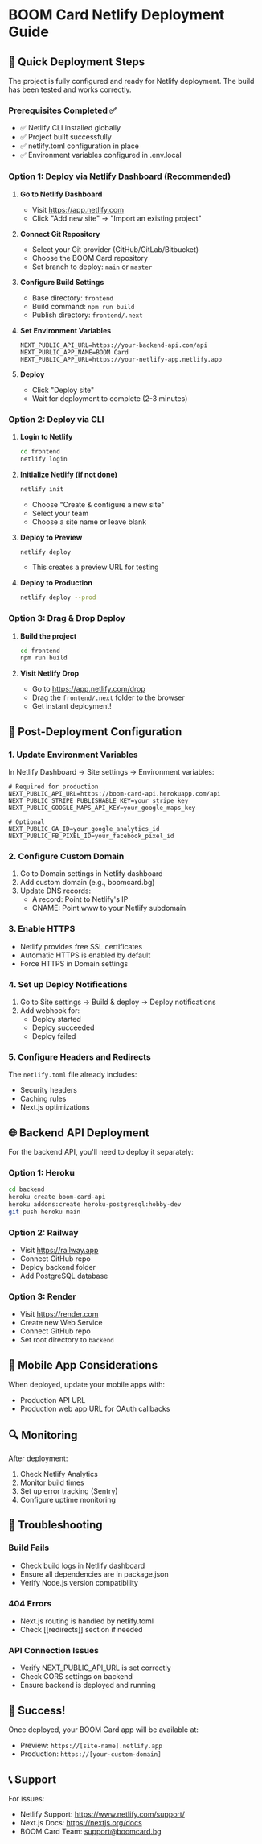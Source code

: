 # BOOM Card Netlify Deployment Guide

## 🚀 Quick Deployment Steps

The project is fully configured and ready for Netlify deployment. The build has been tested and works correctly.

### Prerequisites Completed ✅
- ✅ Netlify CLI installed globally
- ✅ Project built successfully
- ✅ netlify.toml configuration in place
- ✅ Environment variables configured in .env.local

### Option 1: Deploy via Netlify Dashboard (Recommended)

1. **Go to Netlify Dashboard**
   - Visit https://app.netlify.com
   - Click "Add new site" → "Import an existing project"

2. **Connect Git Repository**
   - Select your Git provider (GitHub/GitLab/Bitbucket)
   - Choose the BOOM Card repository
   - Set branch to deploy: `main` or `master`

3. **Configure Build Settings**
   - Base directory: `frontend`
   - Build command: `npm run build`
   - Publish directory: `frontend/.next`

4. **Set Environment Variables**
   ```
   NEXT_PUBLIC_API_URL=https://your-backend-api.com/api
   NEXT_PUBLIC_APP_NAME=BOOM Card
   NEXT_PUBLIC_APP_URL=https://your-netlify-app.netlify.app
   ```

5. **Deploy**
   - Click "Deploy site"
   - Wait for deployment to complete (2-3 minutes)

### Option 2: Deploy via CLI

1. **Login to Netlify**
   ```bash
   cd frontend
   netlify login
   ```

2. **Initialize Netlify (if not done)**
   ```bash
   netlify init
   ```
   - Choose "Create & configure a new site"
   - Select your team
   - Choose a site name or leave blank

3. **Deploy to Preview**
   ```bash
   netlify deploy
   ```
   - This creates a preview URL for testing

4. **Deploy to Production**
   ```bash
   netlify deploy --prod
   ```

### Option 3: Drag & Drop Deploy

1. **Build the project**
   ```bash
   cd frontend
   npm run build
   ```

2. **Visit Netlify Drop**
   - Go to https://app.netlify.com/drop
   - Drag the `frontend/.next` folder to the browser
   - Get instant deployment!

## 🔧 Post-Deployment Configuration

### 1. Update Environment Variables

In Netlify Dashboard → Site settings → Environment variables:

```env
# Required for production
NEXT_PUBLIC_API_URL=https://boom-card-api.herokuapp.com/api
NEXT_PUBLIC_STRIPE_PUBLISHABLE_KEY=your_stripe_key
NEXT_PUBLIC_GOOGLE_MAPS_API_KEY=your_google_maps_key

# Optional
NEXT_PUBLIC_GA_ID=your_google_analytics_id
NEXT_PUBLIC_FB_PIXEL_ID=your_facebook_pixel_id
```

### 2. Configure Custom Domain

1. Go to Domain settings in Netlify dashboard
2. Add custom domain (e.g., boomcard.bg)
3. Update DNS records:
   - A record: Point to Netlify's IP
   - CNAME: Point www to your Netlify subdomain

### 3. Enable HTTPS

- Netlify provides free SSL certificates
- Automatic HTTPS is enabled by default
- Force HTTPS in Domain settings

### 4. Set up Deploy Notifications

1. Go to Site settings → Build & deploy → Deploy notifications
2. Add webhook for:
   - Deploy started
   - Deploy succeeded
   - Deploy failed

### 5. Configure Headers and Redirects

The `netlify.toml` file already includes:
- Security headers
- Caching rules
- Next.js optimizations

## 🌐 Backend API Deployment

For the backend API, you'll need to deploy it separately:

### Option 1: Heroku
```bash
cd backend
heroku create boom-card-api
heroku addons:create heroku-postgresql:hobby-dev
git push heroku main
```

### Option 2: Railway
- Visit https://railway.app
- Connect GitHub repo
- Deploy backend folder
- Add PostgreSQL database

### Option 3: Render
- Visit https://render.com
- Create new Web Service
- Connect GitHub repo
- Set root directory to `backend`

## 📱 Mobile App Considerations

When deployed, update your mobile apps with:
- Production API URL
- Production web app URL for OAuth callbacks

## 🔍 Monitoring

After deployment:
1. Check Netlify Analytics
2. Monitor build times
3. Set up error tracking (Sentry)
4. Configure uptime monitoring

## 🚨 Troubleshooting

### Build Fails
- Check build logs in Netlify dashboard
- Ensure all dependencies are in package.json
- Verify Node.js version compatibility

### 404 Errors
- Next.js routing is handled by netlify.toml
- Check [[redirects]] section if needed

### API Connection Issues
- Verify NEXT_PUBLIC_API_URL is set correctly
- Check CORS settings on backend
- Ensure backend is deployed and running

## 🎉 Success!

Once deployed, your BOOM Card app will be available at:
- Preview: `https://[site-name].netlify.app`
- Production: `https://[your-custom-domain]`

## 📞 Support

For issues:
- Netlify Support: https://www.netlify.com/support/
- Next.js Docs: https://nextjs.org/docs
- BOOM Card Team: support@boomcard.bg